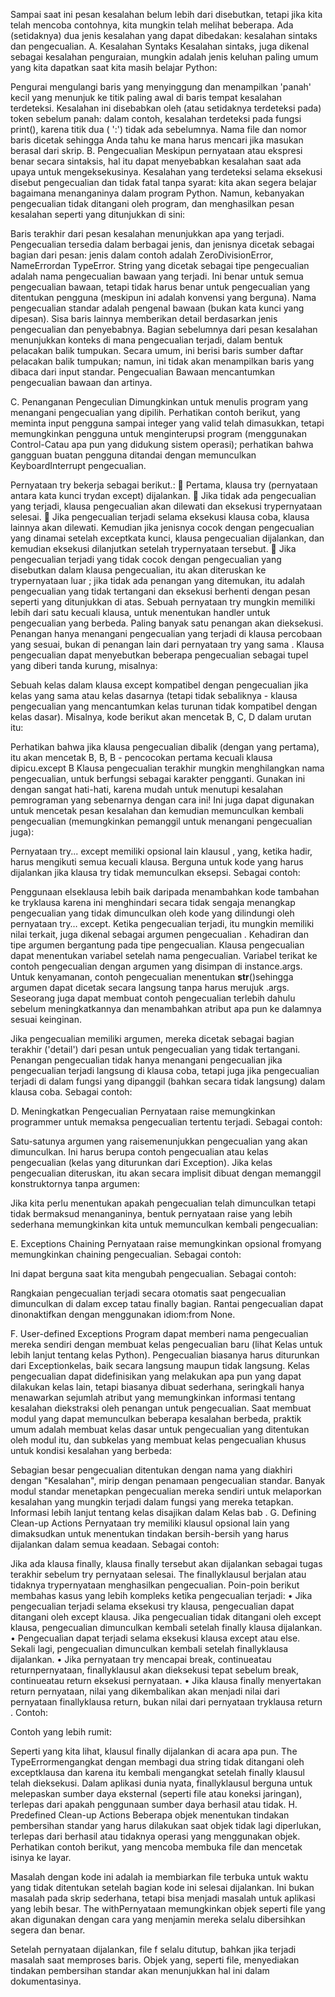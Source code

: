 
Sampai saat ini pesan kesalahan belum lebih dari disebutkan, tetapi jika kita telah mencoba contohnya, kita mungkin telah melihat beberapa. Ada (setidaknya) dua jenis kesalahan yang dapat dibedakan: kesalahan sintaks dan pengecualian.
A.	Kesalahan Syntaks
Kesalahan sintaks, juga dikenal sebagai kesalahan penguraian, mungkin adalah jenis keluhan paling umum yang kita dapatkan saat kita masih belajar Python:
 
Pengurai mengulangi baris yang menyinggung dan menampilkan 'panah' kecil yang menunjuk ke titik paling awal di baris tempat kesalahan terdeteksi. Kesalahan ini disebabkan oleh (atau setidaknya terdeteksi pada) token sebelum panah: dalam contoh, kesalahan terdeteksi pada fungsi print(), karena titik dua ( ':') tidak ada sebelumnya. Nama file dan nomor baris dicetak sehingga Anda tahu ke mana harus mencari jika masukan berasal dari skrip.
B.	Pengecualian
Meskipun pernyataan atau ekspresi benar secara sintaksis, hal itu dapat menyebabkan kesalahan saat ada upaya untuk mengeksekusinya. Kesalahan yang terdeteksi selama eksekusi disebut pengecualian dan tidak fatal tanpa syarat: kita akan segera belajar bagaimana menanganinya dalam program Python. Namun, kebanyakan pengecualian tidak ditangani oleh program, dan menghasilkan pesan kesalahan seperti yang ditunjukkan di sini:
 
Baris terakhir dari pesan kesalahan menunjukkan apa yang terjadi. Pengecualian tersedia dalam berbagai jenis, dan jenisnya dicetak sebagai bagian dari pesan: jenis dalam contoh adalah ZeroDivisionError, NameErrordan TypeError. String yang dicetak sebagai tipe pengecualian adalah nama pengecualian bawaan yang terjadi. Ini benar untuk semua pengecualian bawaan, tetapi tidak harus benar untuk pengecualian yang ditentukan pengguna (meskipun ini adalah konvensi yang berguna). Nama pengecualian standar adalah pengenal bawaan (bukan kata kunci yang dipesan).
Sisa baris lainnya memberikan detail berdasarkan jenis pengecualian dan penyebabnya.
Bagian sebelumnya dari pesan kesalahan menunjukkan konteks di mana pengecualian terjadi, dalam bentuk pelacakan balik tumpukan. Secara umum, ini berisi baris sumber daftar pelacakan balik tumpukan; namun, ini tidak akan menampilkan baris yang dibaca dari input standar.
Pengecualian Bawaan mencantumkan pengecualian bawaan dan artinya.

C.	Penanganan Pengeculian
Dimungkinkan untuk menulis program yang menangani pengecualian yang dipilih. Perhatikan contoh berikut, yang meminta input pengguna sampai integer yang valid telah dimasukkan, tetapi memungkinkan pengguna untuk menginterupsi program (menggunakan Control-Catau apa pun yang didukung sistem operasi); perhatikan bahwa gangguan buatan pengguna ditandai dengan memunculkan KeyboardInterrupt pengecualian.
 
Pernyataan try bekerja sebagai berikut.:
	Pertama, klausa try (pernyataan antara kata kunci trydan except) dijalankan.
	Jika tidak ada pengecualian yang terjadi, klausa pengecualian akan dilewati dan eksekusi trypernyataan selesai.
	Jika pengecualian terjadi selama eksekusi klausa coba, klausa lainnya akan dilewati. Kemudian jika jenisnya cocok dengan pengecualian yang dinamai setelah exceptkata kunci, klausa pengecualian dijalankan, dan kemudian eksekusi dilanjutkan setelah trypernyataan tersebut.
	Jika pengecualian terjadi yang tidak cocok dengan pengecualian yang disebutkan dalam klausa pengecualian, itu akan diteruskan ke trypernyataan luar ; jika tidak ada penangan yang ditemukan, itu adalah pengecualian yang tidak tertangani dan eksekusi berhenti dengan pesan seperti yang ditunjukkan di atas.
Sebuah pernyataan try mungkin memiliki lebih dari satu kecuali klausa, untuk menentukan handler untuk pengecualian yang berbeda. Paling banyak satu penangan
akan dieksekusi. Penangan hanya menangani pengecualian yang terjadi di klausa percobaan yang sesuai, bukan di penangan lain dari pernyataan try yang sama . Klausa pengecualian dapat menyebutkan beberapa pengecualian sebagai tupel yang diberi tanda kurung, misalnya:
 
Sebuah kelas dalam klausa except kompatibel dengan pengecualian jika kelas yang sama atau kelas dasarnya (tetapi tidak sebaliknya - klausa pengecualian yang mencantumkan kelas turunan tidak kompatibel dengan kelas dasar). Misalnya, kode berikut akan mencetak B, C, D dalam urutan itu:
 
Perhatikan bahwa jika klausa pengecualian dibalik (dengan yang pertama), itu akan mencetak B, B, B - pencocokan pertama kecuali klausa dipicu.except B
Klausa pengecualian terakhir mungkin menghilangkan nama pengecualian, untuk berfungsi sebagai karakter pengganti. Gunakan ini dengan sangat hati-hati, karena mudah untuk menutupi kesalahan pemrograman yang sebenarnya dengan cara ini! Ini juga dapat digunakan untuk mencetak pesan kesalahan dan kemudian memunculkan kembali pengecualian (memungkinkan pemanggil untuk menangani pengecualian juga):
 
Pernyataan try... except memiliki opsional lain klausul , yang, ketika hadir, harus mengikuti semua kecuali klausa. Berguna untuk kode yang harus dijalankan jika klausa try tidak memunculkan eksepsi. Sebagai contoh:
 
Penggunaan elseklausa lebih baik daripada menambahkan kode tambahan ke tryklausa karena ini menghindari secara tidak sengaja menangkap pengecualian yang tidak dimunculkan oleh kode yang dilindungi oleh pernyataan try… except.
Ketika pengecualian terjadi, itu mungkin memiliki nilai terkait, juga dikenal sebagai argumen pengecualian . Kehadiran dan tipe argumen bergantung pada tipe pengecualian.
Klausa pengecualian dapat menentukan variabel setelah nama pengecualian. Variabel terikat ke contoh pengecualian dengan argumen yang disimpan di instance.args. Untuk kenyamanan, contoh pengecualian menentukan __str__()sehingga argumen dapat dicetak secara langsung tanpa harus merujuk .args. Seseorang juga dapat membuat contoh pengecualian terlebih dahulu sebelum meningkatkannya dan menambahkan atribut apa pun ke dalamnya sesuai keinginan.
 
Jika pengecualian memiliki argumen, mereka dicetak sebagai bagian terakhir ('detail') dari pesan untuk pengecualian yang tidak tertangani.
Penangan pengecualian tidak hanya menangani pengecualian jika pengecualian terjadi langsung di klausa coba, tetapi juga jika pengecualian terjadi di dalam fungsi yang dipanggil (bahkan secara tidak langsung) dalam klausa coba. Sebagai contoh:
 
D.	Meningkatkan Pengecualian
Pernyataan raise memungkinkan programmer untuk memaksa pengecualian tertentu terjadi. Sebagai contoh:
 
Satu-satunya argumen yang raisemenunjukkan pengecualian yang akan dimunculkan. Ini harus berupa contoh pengecualian atau kelas pengecualian (kelas yang diturunkan dari Exception). Jika kelas pengecualian diteruskan, itu akan secara implisit dibuat dengan memanggil konstruktornya tanpa argumen:
 
Jika kita perlu menentukan apakah pengecualian telah dimunculkan tetapi tidak bermaksud menanganinya, bentuk pernyataan raise yang lebih sederhana memungkinkan kita untuk memunculkan kembali pengecualian:
 

E.	Exceptions Chaining
Pernyataan raise memungkinkan opsional fromyang memungkinkan chaining pengecualian. Sebagai contoh:
 
Ini dapat berguna saat kita mengubah pengecualian. Sebagai contoh:
 
Rangkaian pengecualian terjadi secara otomatis saat pengecualian dimunculkan di dalam excep tatau finally bagian. Rantai pengecualian dapat dinonaktifkan dengan menggunakan idiom:from None.
 

F.	User-defined Exceptions
Program dapat memberi nama pengecualian mereka sendiri dengan membuat kelas pengecualian baru (lihat Kelas untuk lebih lanjut tentang kelas Python). Pengecualian biasanya harus diturunkan dari Exceptionkelas, baik secara langsung maupun tidak langsung.
Kelas pengecualian dapat didefinisikan yang melakukan apa pun yang dapat dilakukan kelas lain, tetapi biasanya dibuat sederhana, seringkali hanya menawarkan sejumlah atribut yang memungkinkan informasi tentang kesalahan diekstraksi oleh penangan untuk pengecualian. Saat membuat modul yang dapat memunculkan beberapa kesalahan berbeda, praktik umum adalah membuat kelas dasar untuk pengecualian yang ditentukan oleh modul itu, dan subkelas yang membuat kelas pengecualian khusus untuk kondisi kesalahan yang berbeda:
 
Sebagian besar pengecualian ditentukan dengan nama yang diakhiri dengan "Kesalahan", mirip dengan penamaan pengecualian standar.
Banyak modul standar menetapkan pengecualian mereka sendiri untuk melaporkan kesalahan yang mungkin terjadi dalam fungsi yang mereka tetapkan. Informasi lebih lanjut tentang kelas disajikan dalam Kelas bab .
G.	Defining Clean-up Actions
Pernyataan try memiliki klausul opsional lain yang dimaksudkan untuk menentukan tindakan bersih-bersih yang harus dijalankan dalam semua keadaan. Sebagai contoh:
 
Jika ada klausa finally, klausa finally tersebut akan dijalankan sebagai tugas terakhir sebelum try pernyataan selesai. The finallyklausul berjalan atau tidaknya trypernyataan menghasilkan pengecualian. Poin-poin berikut membahas kasus yang lebih kompleks ketika pengecualian terjadi:
•	Jika pengecualian terjadi selama eksekusi try klausa, pengecualian dapat ditangani oleh except klausa. Jika pengecualian tidak ditangani oleh except klausa, pengecualian dimunculkan kembali setelah finally klausa dijalankan.
•	Pengecualian dapat terjadi selama eksekusi klausa except atau else. Sekali lagi, pengecualian dimunculkan kembali setelah finallyklausa dijalankan.
•	Jika pernyataan try mencapai break, continueatau returnpernyataan, finallyklausul akan dieksekusi tepat sebelum break, continueatau return eksekusi pernyataan.
•	Jika klausa finally menyertakan return pernyataan, nilai yang dikembalikan akan menjadi nilai dari pernyataan finallyklausa return, bukan nilai dari pernyataan tryklausa return .
Contoh: 
 
Contoh yang lebih rumit:
 
Seperti yang kita lihat, klausul finally dijalankan di acara apa pun. The TypeErrormengangkat dengan membagi dua string tidak ditangani oleh exceptklausa dan karena itu kembali mengangkat setelah finally klausul telah dieksekusi.
Dalam aplikasi dunia nyata, finallyklausul berguna untuk melepaskan sumber daya eksternal (seperti file atau koneksi jaringan), terlepas dari apakah penggunaan sumber daya berhasil atau tidak.
H.	Predefined Clean-up Actions
Beberapa objek menentukan tindakan pembersihan standar yang harus dilakukan saat objek tidak lagi diperlukan, terlepas dari berhasil atau tidaknya operasi yang menggunakan objek. Perhatikan contoh berikut, yang mencoba membuka file dan mencetak isinya ke layar.
 
Masalah dengan kode ini adalah ia membiarkan file terbuka untuk waktu yang tidak ditentukan setelah bagian kode ini selesai dijalankan. Ini bukan masalah pada skrip sederhana, tetapi bisa menjadi masalah untuk aplikasi yang lebih besar. The withPernyataan memungkinkan objek seperti file yang akan digunakan dengan cara yang menjamin mereka selalu dibersihkan segera dan benar.
 
Setelah pernyataan dijalankan, file f selalu ditutup, bahkan jika terjadi masalah saat memproses baris. Objek yang, seperti file, menyediakan tindakan pembersihan standar akan menunjukkan hal ini dalam dokumentasinya.
